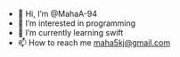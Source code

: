 - 👋 Hi, I’m @MahaA-94
- 👀 I’m interested in programming
- 🌱 I’m currently learning swift
- 📫 How to reach me maha5kj@gmail.com

<!---
MahaA-94/MahaA-94 is a ✨ special ✨ repository because its `README.md` (this file) appears on your GitHub profile.
You can click the Preview link to take a look at your changes.
--->
